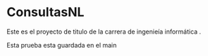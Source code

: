 # ConsultasNL
Este es el proyecto de titulo de la carrera de ingenieía informática .




Esta prueba esta guardada en el main
